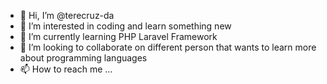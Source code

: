 - 👋 Hi, I’m @terecruz-da
- 👀 I’m interested in coding and learn something new
- 🌱 I’m currently learning PHP Laravel Framework
- 💞️ I’m looking to collaborate on different person that wants to learn more about programming languages
- 📫 How to reach me ...

<!---
terecruz-da/terecruz-da is a ✨ special ✨ repository because its `README.md` (this file) appears on your GitHub profile.
You can click the Preview link to take a look at your changes.
--->
